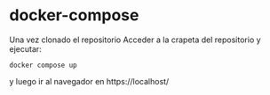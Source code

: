 # docker-compose
Una vez clonado el repositorio
Acceder a la crapeta del repositorio y ejecutar:

```
docker compose up
```
y luego ir al navegador en https://localhost/
